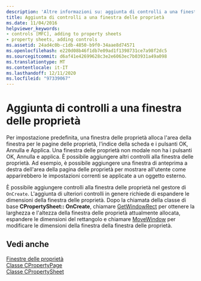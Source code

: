 ```yaml
---
description: 'Altre informazioni su: aggiunta di controlli a una finestra delle proprietà'
title: Aggiunta di controlli a una finestra delle proprietà
ms.date: 11/04/2016
helpviewer_keywords:
- controls [MFC], adding to property sheets
- property sheets, adding controls
ms.assetid: 24ad4c0b-c1db-4850-b9f0-34aae8d74571
ms.openlocfilehash: e220d08b46f1db7e09ad1f1398731ce7a98f2dc5
ms.sourcegitcommit: d6af41e42699628c3e2e6063ec7b03931a49a098
ms.translationtype: MT
ms.contentlocale: it-IT
ms.lasthandoff: 12/11/2020
ms.locfileid: "97339067"
---
```

# <a name="adding-controls-to-a-property-sheet"></a>Aggiunta di controlli a una finestra delle proprietà

Per impostazione predefinita, una finestra delle proprietà alloca l'area della finestra per le pagine delle proprietà, l'indice della scheda e i pulsanti OK, Annulla e Applica. Una finestra delle proprietà non modale non ha i pulsanti OK, Annulla e applica. È possibile aggiungere altri controlli alla finestra delle proprietà. Ad esempio, è possibile aggiungere una finestra di anteprima a destra dell'area della pagina delle proprietà per mostrare all'utente come apparirebbero le impostazioni correnti se applicate a un oggetto esterno.

È possibile aggiungere controlli alla finestra delle proprietà nel gestore di `OnCreate`. L'aggiunta di ulteriori controlli in genere richiede di espandere le dimensioni della finestra delle proprietà. Dopo la chiamata della classe di base **CPropertySheet:: OnCreate**, chiamare [GetWindowRect](reference/cwnd-class.md#getwindowrect) per ottenere la larghezza e l'altezza della finestra delle proprietà attualmente allocata, espandere le dimensioni del rettangolo e chiamare [MoveWindow](reference/cwnd-class.md#movewindow) per modificare le dimensioni della finestra della finestra delle proprietà.

## <a name="see-also"></a>Vedi anche

[Finestre delle proprietà](property-sheets-mfc.md)<br/>
[Classe CPropertyPage](reference/cpropertypage-class.md)<br/>
[Classe CPropertySheet](reference/cpropertysheet-class.md)
